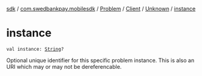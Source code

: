 [sdk](../../../../index.md) / [com.swedbankpay.mobilesdk](../../../index.md) / [Problem](../../index.md) / [Client](../index.md) / [Unknown](index.md) / [instance](./instance.md)

# instance

`val instance: `[`String`](https://kotlinlang.org/api/latest/jvm/stdlib/kotlin/-string/index.html)`?`

Optional unique identifier for this specific problem instance.
This is also an URI which may or may not be dereferencable.

